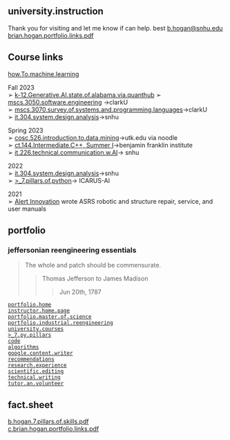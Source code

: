 
## university.instruction  
Thank you for visiting and let me know if can help. best <b.hogan@snhu.edu>  
[brian.hogan.portfolio.links.pdf](https://github.com/bbe2/instructor.brian/files/12888895/brian.hogan.portfolio.links.pdf)  

## Course links  
[how.To.machine.learning](https://github.com/bbe2/instructor.brian/tree/how.To.machine.learning)  

Fall 2023  
➢ [k-12.Generative.AI.state.of.alabama.via.quanthub]()
➢ [mscs.3050.software.engineering](https://github.com/bbe2/instructor.brian/tree/mscs.3070.survey.of.systems.and.programming.languages) ->clarkU  
➢ [mscs.3070.survey.of.systems.and.programming.languages](https://github.com/bbe2/instructor.brian/tree/mscs.3070.survey.of.systems.and.programming.languages)->clarkU  
➢ [it.304.system.design.analysis](https://github.com/bbe2/instructor.brian/tree/it.304.fall.2023)->snhu  

Spring 2023   
➢ [cosc.526.introduction.to.data.mining](https://github.com/bbe2/professor/tree/cosc.526.intro.to.data.Mining.utk.edu)->utk.edu via noodle  
➢ [ct.144.Intermediate.C++, Summer I](https://github.com/bbe2/professor/tree/ct.144.intermedat.C%2B%2B)->benjamin franklin institute  
➢ [it.226.technical.communication.w.AI](https://github.com/bbe2/professor/tree/it.226.technical.communication.w.ai)-> snhu  

2022  
➢ [it.304.system.design.analysis](https://github.com/bbe2/IT.304.Fall.2022)->snhu  
➢ [>_7.pillars.of.python](https://github.com/bbe2/instructor.brian/tree/7.pillars.of.python)-> ICARUS-AI  

2021  
➢ [Alert Innovation](https://www.alertinnovation.com/) wrote ASRS robotic and structure repair, service, and user manuals  



## portfolio  

### jeffersonian reengineering essentials   
> The whole and patch should be commensurate.  
>> Thomas Jefferson to James Madison  
>>> Jun 20th, 1787
>>> 

[`portfolio.home`](https://github.com/bbe2/portfolio)  
[`instructor.home.page`](https://github.com/bbe2/instructor.brian)  
[`portfolio.master.of.science`](https://github.com/bbe2/portfolio/tree/master_portfolio)  
[`portfolio.industrial.reengineering`](https://github.com/bbe2/portfolio/tree/reengineering)  
[`university.courses`](https://github.com/bbe2/instructor.brian)  
[`>_7.py.pillars`](https://github.com/bbe2/portfolio/tree/%3E_7_Pillars_of_Python)   
[`code`](https://github.com/bbe2/portfolio/tree/code)  
[`algorithms`](https://github.com/bbe2/professor.full.brain/tree/algorithms)  
[`google.content.writer`](https://github.com/bbe2/portfolio/tree/tech_curriculum_an_GwG)  
[`recommendations`](https://github.com/bbe2/portfolio/tree/reference_recommend)    
[`research.experience`](https://github.com/bbe2/portfolio/tree/research_experience )  
[`scientific.editing`](https://github.com/bbe2/portfolio/tree/scientific_edit)  
[`technical.writing`](https://github.com/bbe2/portfolio/tree/tech_write)  
[`tutor.an.volunteer`](https://github.com/bbe2/portfolio/tree/tutor_volunteer)  

## fact.sheet    
[b.hogan.7.pillars.of.skills.pdf](https://github.com/bbe2/instructor.brian/files/12529580/7.pillars.of.skills.pdf)  
[c.brian.hogan.portfolio.links.pdf](https://github.com/bbe2/instructor.brian/files/13191446/c.brian.hogan.portfolio.links.pdf)



